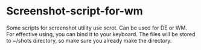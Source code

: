 # Screenshot-script-for-wm
Some scripts for screenshot utility use scrot. Can be used for DE or WM.
For effective using, you can bind it to your keyboard.
The files will be stored to ~/shots directory, so make sure you already make the directory.

